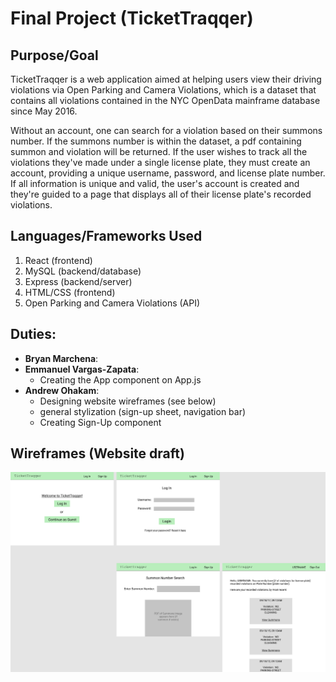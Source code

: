 # Final Project (TicketTraqqer)

## Purpose/Goal
TicketTraqqer is a web application aimed at helping users view their driving violations via Open Parking and Camera Violations, which is a dataset that contains all violations contained in the NYC OpenData mainframe database since May 2016.

Without an account, one can search for a violation based on their summons number. If the summons number is within the dataset, a pdf containing summon and violation will be returned. If the user wishes to track all the violations they've made under a single license plate, they must create an account, providing a unique username, password, and license plate number. If all information is unique and valid, the user's account is created and they're guided to a page that displays all of their license plate's recorded violations.

## Languages/Frameworks Used
1. React (frontend)
2. MySQL (backend/database)
3. Express (backend/server)
4. HTML/CSS (frontend)
5. Open Parking and Camera Violations (API)

## Duties:
- __Bryan Marchena__:
- __Emmanuel Vargas-Zapata__: 
    - Creating the App component on App.js
- __Andrew Ohakam__: 
    - Designing website wireframes (see below)
    - general stylization (sign-up sheet, navigation bar)
    - Creating Sign-Up component

## Wireframes (Website draft)
![All pages](myapp/src/img/TicketTraqqerWireFrames.png)
